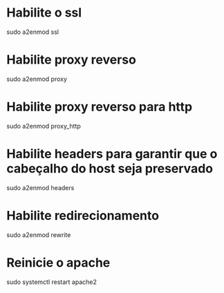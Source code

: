 
# Habilite o ssl
sudo a2enmod ssl

# Habilite proxy reverso
sudo a2enmod proxy

# Habilite proxy reverso para http
sudo a2enmod proxy_http

# Habilite headers para garantir que o cabeçalho do host seja preservado
sudo a2enmod headers

# Habilite redirecionamento
sudo a2enmod rewrite

# Reinicie o apache
sudo systemctl restart apache2
